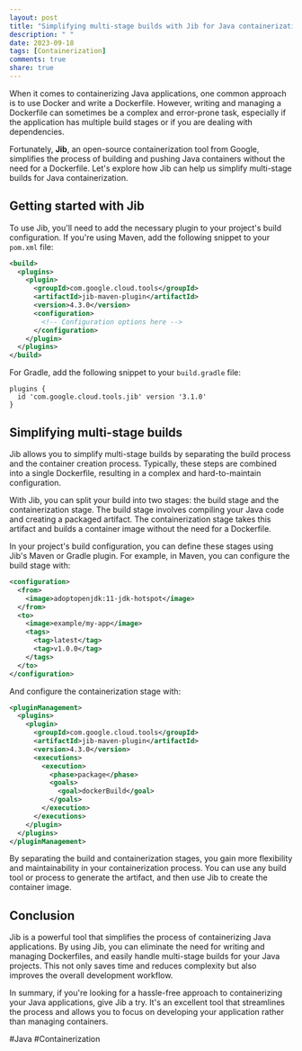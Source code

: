 ```yaml
---
layout: post
title: "Simplifying multi-stage builds with Jib for Java containerization"
description: " "
date: 2023-09-18
tags: [Containerization]
comments: true
share: true
---
```


When it comes to containerizing Java applications, one common approach is to use Docker and write a Dockerfile. However, writing and managing a Dockerfile can sometimes be a complex and error-prone task, especially if the application has multiple build stages or if you are dealing with dependencies.

Fortunately, **Jib**, an open-source containerization tool from Google, simplifies the process of building and pushing Java containers without the need for a Dockerfile. Let's explore how Jib can help us simplify multi-stage builds for Java containerization.

## Getting started with Jib

To use Jib, you'll need to add the necessary plugin to your project's build configuration. If you're using Maven, add the following snippet to your `pom.xml` file:

```xml
<build>
  <plugins>
    <plugin>
      <groupId>com.google.cloud.tools</groupId>
      <artifactId>jib-maven-plugin</artifactId>
      <version>4.3.0</version>
      <configuration>
        <!-- Configuration options here -->
      </configuration>
    </plugin>
  </plugins>
</build>
```

For Gradle, add the following snippet to your `build.gradle` file:

```
plugins {
  id 'com.google.cloud.tools.jib' version '3.1.0'
}
```

## Simplifying multi-stage builds

Jib allows you to simplify multi-stage builds by separating the build process and the container creation process. Typically, these steps are combined into a single Dockerfile, resulting in a complex and hard-to-maintain configuration.

With Jib, you can split your build into two stages: the build stage and the containerization stage. The build stage involves compiling your Java code and creating a packaged artifact. The containerization stage takes this artifact and builds a container image without the need for a Dockerfile.

In your project's build configuration, you can define these stages using Jib's Maven or Gradle plugin. For example, in Maven, you can configure the build stage with:

```xml
<configuration>
  <from>
    <image>adoptopenjdk:11-jdk-hotspot</image>
  </from>
  <to>
    <image>example/my-app</image>
    <tags>
      <tag>latest</tag>
      <tag>v1.0.0</tag>
    </tags>
  </to>
</configuration>
```

And configure the containerization stage with:

```xml
<pluginManagement>
  <plugins>
    <plugin>
      <groupId>com.google.cloud.tools</groupId>
      <artifactId>jib-maven-plugin</artifactId>
      <version>4.3.0</version>
      <executions>
        <execution>
          <phase>package</phase>
          <goals>
            <goal>dockerBuild</goal>
          </goals>
        </execution>
      </executions>
    </plugin>
  </plugins>
</pluginManagement>
```

By separating the build and containerization stages, you gain more flexibility and maintainability in your containerization process. You can use any build tool or process to generate the artifact, and then use Jib to create the container image.

## Conclusion

Jib is a powerful tool that simplifies the process of containerizing Java applications. By using Jib, you can eliminate the need for writing and managing Dockerfiles, and easily handle multi-stage builds for your Java projects. This not only saves time and reduces complexity but also improves the overall development workflow.

In summary, if you're looking for a hassle-free approach to containerizing your Java applications, give Jib a try. It's an excellent tool that streamlines the process and allows you to focus on developing your application rather than managing containers.

#Java #Containerization